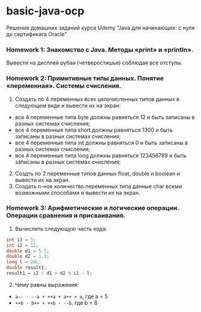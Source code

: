 # basic-java-ocp
Решения домашних заданий курса Udemy "Java для начинающих: с нуля до сертификата Oracle"
### Homework 1: Знакомство с Java. Методы «print» и «println».
Вывести на дисплей рубаи (четверостишье) соблюдая все отступы.
### Homework 2: Примитивные типы данных. Понятие «переменная». Системы счисления.
1. Создать по 4 переменных всех целочисленных типов данных в следующем виде и вывести их на экран:
* все 4 переменные типа byte должны равняться 12 и быть записаны в разных системах счисления;
* все 4 переменные типа short должны равняться 1300 и быть записаны в разных системах счисления;
* все 4 переменные типа int должны равняться 0 и быть записаны в разных системах счисления;
* все 4 переменные типа long должны равняться 123456789 и быть записаны в разных системах счисления;
2. Создть по 2 переменные типов данных float, double и boolean и вывести их на экран.
3. Создать n-ное количество переменных типа данные char всеми возможными способами и вывести их на экран.
### Homework 3: Арифметические и логические операции. Операции сравнения и присваивания.
1. Вычислить следующую часть кода:
```java
int i1 = 5;
int i2 = 11;
double d1 = 5.5;
double d2 = 1.3;
long l = 20L;
double result1;
result1 = i2 / d1 + d2 % i1 - l;
```
2. Чему равны выражения:
* `a-- - --a + ++a + a++ + a`, где a = 5
* `++b - b++ + ++b - --b`, где b = 8
